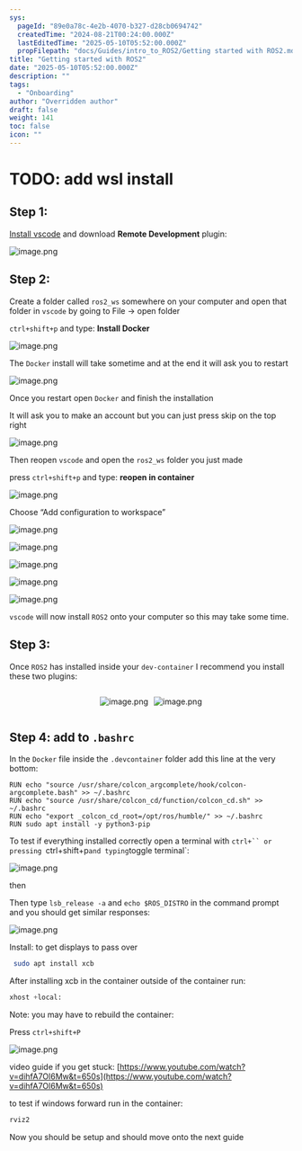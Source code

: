 ```yaml
---
sys:
  pageId: "89e0a78c-4e2b-4070-b327-d28cb0694742"
  createdTime: "2024-08-21T00:24:00.000Z"
  lastEditedTime: "2025-05-10T05:52:00.000Z"
  propFilepath: "docs/Guides/intro_to_ROS2/Getting started with ROS2.md"
title: "Getting started with ROS2"
date: "2025-05-10T05:52:00.000Z"
description: ""
tags:
  - "Onboarding"
author: "Overridden author"
draft: false
weight: 141
toc: false
icon: ""
---
```


# TODO: add wsl install

## Step 1:

[Install vscode](https://code.visualstudio.com/download) and download **Remote Development** plugin:

![image.png](https://prod-files-secure.s3.us-west-2.amazonaws.com/d518164a-d88e-44d1-a4ee-3adb3bd8bce0/efb52993-1881-4a40-b95e-6f020334f022/image.png?X-Amz-Algorithm=AWS4-HMAC-SHA256&X-Amz-Content-Sha256=UNSIGNED-PAYLOAD&X-Amz-Credential=ASIAZI2LB466TEGM6HK5%2F20250601%2Fus-west-2%2Fs3%2Faws4_request&X-Amz-Date=20250601T025521Z&X-Amz-Expires=3600&X-Amz-Security-Token=IQoJb3JpZ2luX2VjEAIaCXVzLXdlc3QtMiJHMEUCIQCdfKz01uL%2BK9o7Fm9g4wHvdYqFE6FmPa7gbi8kbVKALAIgbUa9QC6diyYUIU8HOzxjC9eSl5Qzv8SLfFhHN9cXfVgqiAQIy%2F%2F%2F%2F%2F%2F%2F%2F%2F%2F%2FARAAGgw2Mzc0MjMxODM4MDUiDM3xRoy4xtDUuM3LQircA5hc3cPmi2W3A%2F1cuH51Kfm6BUepaT0%2FPofU38tIHadQZIXkz34oFkuSkRAPBA9PTB8K4BGKur4s1FAiTwY0KnT1p9aOSS3SRDw5jXxN5TT4S1YmojZT2CNKp9ST5NaS8dNA73GzBM2y7WjibQqzumfonUAj8TukNcWBU5Ak%2FXBpjxfx2QxIyhua0CPlajCtRHoH5ikoAcV1TYy8zDIUkJNM5M%2B2DcHVZMg5XarM0j%2FSwlXD%2F%2BgYa80wZW5tfKfXG7Ktn5m4supkYAqIfYkyNMnuDjn5dDv3HJyJUlZo0loRO0fV3Std%2BSfi6xTWa71ki%2FcFkmE3yd%2By9yfeY2di7rQj5%2B7ccdoobZJ199jWwkhgvlgBIGFFrN2XVX8p9rlvgB7TWM8ewfLlFt3oDtYQVKD60uL96ta7bfIEo8I4xKMtCMBU1hDWm04PyKVJTvLL7BeVZjc0K4EwvpLKM9hky8FCHqCe0ShaZC0Zmz1ZViPo7iop04wBPFWji2a8tIj2uIyuS%2Bp0KfX%2Bfhlc6K9m0VqbuS9L7zmVdzwRj%2FAihUCpCyExkNx2HqSp4Kd8AkYniD%2BNL7WwarJdB47062Oqn0iFLBbXmAq%2BqDQ2KjFdvTfe6d%2BFjQSFfsm%2Fm2stMIft7sEGOqUB%2FuBoq%2FPcYk3GdY64bRXExPAAhakp85DpsNG1TFQ9nKfGQfL7b0Wg%2FAZfh8C4vRJ94J3NI5jXTddRD8wLO1A1peTZpgCSzfYhjgE72Ub8D1gc%2BDT1IUa%2Bngh49dhfJXerUCSqXQXZM5EyBIRCk7WxAKgc7p%2F%2BQAt7q6wV9HzV6iDATf0Jdnx6zCFSEPBKv8XMNMnD1wBpVqAwwOWkvZz7hAo%2B%2BmpJ&X-Amz-Signature=e166efa03f515ea2147f91881f0bd1f0b2c241b3d584611cf12e0767589569a1&X-Amz-SignedHeaders=host&x-id=GetObject)

## Step 2:

Create a folder called `ros2_ws` somewhere on your computer and open that folder in `vscode` by going to File → open folder 

`ctrl+shift+p` and type: **Install Docker**

![image.png](https://prod-files-secure.s3.us-west-2.amazonaws.com/d518164a-d88e-44d1-a4ee-3adb3bd8bce0/2269dc0e-1cd5-47ff-bceb-c04ad9b2eab0/image.png?X-Amz-Algorithm=AWS4-HMAC-SHA256&X-Amz-Content-Sha256=UNSIGNED-PAYLOAD&X-Amz-Credential=ASIAZI2LB466TEGM6HK5%2F20250601%2Fus-west-2%2Fs3%2Faws4_request&X-Amz-Date=20250601T025521Z&X-Amz-Expires=3600&X-Amz-Security-Token=IQoJb3JpZ2luX2VjEAIaCXVzLXdlc3QtMiJHMEUCIQCdfKz01uL%2BK9o7Fm9g4wHvdYqFE6FmPa7gbi8kbVKALAIgbUa9QC6diyYUIU8HOzxjC9eSl5Qzv8SLfFhHN9cXfVgqiAQIy%2F%2F%2F%2F%2F%2F%2F%2F%2F%2F%2FARAAGgw2Mzc0MjMxODM4MDUiDM3xRoy4xtDUuM3LQircA5hc3cPmi2W3A%2F1cuH51Kfm6BUepaT0%2FPofU38tIHadQZIXkz34oFkuSkRAPBA9PTB8K4BGKur4s1FAiTwY0KnT1p9aOSS3SRDw5jXxN5TT4S1YmojZT2CNKp9ST5NaS8dNA73GzBM2y7WjibQqzumfonUAj8TukNcWBU5Ak%2FXBpjxfx2QxIyhua0CPlajCtRHoH5ikoAcV1TYy8zDIUkJNM5M%2B2DcHVZMg5XarM0j%2FSwlXD%2F%2BgYa80wZW5tfKfXG7Ktn5m4supkYAqIfYkyNMnuDjn5dDv3HJyJUlZo0loRO0fV3Std%2BSfi6xTWa71ki%2FcFkmE3yd%2By9yfeY2di7rQj5%2B7ccdoobZJ199jWwkhgvlgBIGFFrN2XVX8p9rlvgB7TWM8ewfLlFt3oDtYQVKD60uL96ta7bfIEo8I4xKMtCMBU1hDWm04PyKVJTvLL7BeVZjc0K4EwvpLKM9hky8FCHqCe0ShaZC0Zmz1ZViPo7iop04wBPFWji2a8tIj2uIyuS%2Bp0KfX%2Bfhlc6K9m0VqbuS9L7zmVdzwRj%2FAihUCpCyExkNx2HqSp4Kd8AkYniD%2BNL7WwarJdB47062Oqn0iFLBbXmAq%2BqDQ2KjFdvTfe6d%2BFjQSFfsm%2Fm2stMIft7sEGOqUB%2FuBoq%2FPcYk3GdY64bRXExPAAhakp85DpsNG1TFQ9nKfGQfL7b0Wg%2FAZfh8C4vRJ94J3NI5jXTddRD8wLO1A1peTZpgCSzfYhjgE72Ub8D1gc%2BDT1IUa%2Bngh49dhfJXerUCSqXQXZM5EyBIRCk7WxAKgc7p%2F%2BQAt7q6wV9HzV6iDATf0Jdnx6zCFSEPBKv8XMNMnD1wBpVqAwwOWkvZz7hAo%2B%2BmpJ&X-Amz-Signature=a957251adf984e680207900a7fd4e41e79f0ff7ae5097b895cdacffe957d4cb5&X-Amz-SignedHeaders=host&x-id=GetObject)

The `Docker` install will take sometime and at the end it will ask you to restart

![image.png](https://prod-files-secure.s3.us-west-2.amazonaws.com/d518164a-d88e-44d1-a4ee-3adb3bd8bce0/ed233f78-be33-4b1f-b89c-9c346c0e961e/image.png?X-Amz-Algorithm=AWS4-HMAC-SHA256&X-Amz-Content-Sha256=UNSIGNED-PAYLOAD&X-Amz-Credential=ASIAZI2LB466TEGM6HK5%2F20250601%2Fus-west-2%2Fs3%2Faws4_request&X-Amz-Date=20250601T025521Z&X-Amz-Expires=3600&X-Amz-Security-Token=IQoJb3JpZ2luX2VjEAIaCXVzLXdlc3QtMiJHMEUCIQCdfKz01uL%2BK9o7Fm9g4wHvdYqFE6FmPa7gbi8kbVKALAIgbUa9QC6diyYUIU8HOzxjC9eSl5Qzv8SLfFhHN9cXfVgqiAQIy%2F%2F%2F%2F%2F%2F%2F%2F%2F%2F%2FARAAGgw2Mzc0MjMxODM4MDUiDM3xRoy4xtDUuM3LQircA5hc3cPmi2W3A%2F1cuH51Kfm6BUepaT0%2FPofU38tIHadQZIXkz34oFkuSkRAPBA9PTB8K4BGKur4s1FAiTwY0KnT1p9aOSS3SRDw5jXxN5TT4S1YmojZT2CNKp9ST5NaS8dNA73GzBM2y7WjibQqzumfonUAj8TukNcWBU5Ak%2FXBpjxfx2QxIyhua0CPlajCtRHoH5ikoAcV1TYy8zDIUkJNM5M%2B2DcHVZMg5XarM0j%2FSwlXD%2F%2BgYa80wZW5tfKfXG7Ktn5m4supkYAqIfYkyNMnuDjn5dDv3HJyJUlZo0loRO0fV3Std%2BSfi6xTWa71ki%2FcFkmE3yd%2By9yfeY2di7rQj5%2B7ccdoobZJ199jWwkhgvlgBIGFFrN2XVX8p9rlvgB7TWM8ewfLlFt3oDtYQVKD60uL96ta7bfIEo8I4xKMtCMBU1hDWm04PyKVJTvLL7BeVZjc0K4EwvpLKM9hky8FCHqCe0ShaZC0Zmz1ZViPo7iop04wBPFWji2a8tIj2uIyuS%2Bp0KfX%2Bfhlc6K9m0VqbuS9L7zmVdzwRj%2FAihUCpCyExkNx2HqSp4Kd8AkYniD%2BNL7WwarJdB47062Oqn0iFLBbXmAq%2BqDQ2KjFdvTfe6d%2BFjQSFfsm%2Fm2stMIft7sEGOqUB%2FuBoq%2FPcYk3GdY64bRXExPAAhakp85DpsNG1TFQ9nKfGQfL7b0Wg%2FAZfh8C4vRJ94J3NI5jXTddRD8wLO1A1peTZpgCSzfYhjgE72Ub8D1gc%2BDT1IUa%2Bngh49dhfJXerUCSqXQXZM5EyBIRCk7WxAKgc7p%2F%2BQAt7q6wV9HzV6iDATf0Jdnx6zCFSEPBKv8XMNMnD1wBpVqAwwOWkvZz7hAo%2B%2BmpJ&X-Amz-Signature=dc69a4b23a896e60e498863b4fb45c0b49a94d35b56c6afa9098810f182bd533&X-Amz-SignedHeaders=host&x-id=GetObject)

Once you restart open `Docker` and finish the installation

It will ask you to make an account but you can just press skip on the top right

![image.png](https://prod-files-secure.s3.us-west-2.amazonaws.com/d518164a-d88e-44d1-a4ee-3adb3bd8bce0/21010ad9-1659-4fd9-9f59-9932a09b2a3d/image.png?X-Amz-Algorithm=AWS4-HMAC-SHA256&X-Amz-Content-Sha256=UNSIGNED-PAYLOAD&X-Amz-Credential=ASIAZI2LB466TEGM6HK5%2F20250601%2Fus-west-2%2Fs3%2Faws4_request&X-Amz-Date=20250601T025521Z&X-Amz-Expires=3600&X-Amz-Security-Token=IQoJb3JpZ2luX2VjEAIaCXVzLXdlc3QtMiJHMEUCIQCdfKz01uL%2BK9o7Fm9g4wHvdYqFE6FmPa7gbi8kbVKALAIgbUa9QC6diyYUIU8HOzxjC9eSl5Qzv8SLfFhHN9cXfVgqiAQIy%2F%2F%2F%2F%2F%2F%2F%2F%2F%2F%2FARAAGgw2Mzc0MjMxODM4MDUiDM3xRoy4xtDUuM3LQircA5hc3cPmi2W3A%2F1cuH51Kfm6BUepaT0%2FPofU38tIHadQZIXkz34oFkuSkRAPBA9PTB8K4BGKur4s1FAiTwY0KnT1p9aOSS3SRDw5jXxN5TT4S1YmojZT2CNKp9ST5NaS8dNA73GzBM2y7WjibQqzumfonUAj8TukNcWBU5Ak%2FXBpjxfx2QxIyhua0CPlajCtRHoH5ikoAcV1TYy8zDIUkJNM5M%2B2DcHVZMg5XarM0j%2FSwlXD%2F%2BgYa80wZW5tfKfXG7Ktn5m4supkYAqIfYkyNMnuDjn5dDv3HJyJUlZo0loRO0fV3Std%2BSfi6xTWa71ki%2FcFkmE3yd%2By9yfeY2di7rQj5%2B7ccdoobZJ199jWwkhgvlgBIGFFrN2XVX8p9rlvgB7TWM8ewfLlFt3oDtYQVKD60uL96ta7bfIEo8I4xKMtCMBU1hDWm04PyKVJTvLL7BeVZjc0K4EwvpLKM9hky8FCHqCe0ShaZC0Zmz1ZViPo7iop04wBPFWji2a8tIj2uIyuS%2Bp0KfX%2Bfhlc6K9m0VqbuS9L7zmVdzwRj%2FAihUCpCyExkNx2HqSp4Kd8AkYniD%2BNL7WwarJdB47062Oqn0iFLBbXmAq%2BqDQ2KjFdvTfe6d%2BFjQSFfsm%2Fm2stMIft7sEGOqUB%2FuBoq%2FPcYk3GdY64bRXExPAAhakp85DpsNG1TFQ9nKfGQfL7b0Wg%2FAZfh8C4vRJ94J3NI5jXTddRD8wLO1A1peTZpgCSzfYhjgE72Ub8D1gc%2BDT1IUa%2Bngh49dhfJXerUCSqXQXZM5EyBIRCk7WxAKgc7p%2F%2BQAt7q6wV9HzV6iDATf0Jdnx6zCFSEPBKv8XMNMnD1wBpVqAwwOWkvZz7hAo%2B%2BmpJ&X-Amz-Signature=85cfdd1b67a98285b8baeee07895c0ff4d142bafd7b48a8e34571e636e4915f1&X-Amz-SignedHeaders=host&x-id=GetObject)

Then reopen `vscode` and open the `ros2_ws` folder you just made

press `ctrl+shift+p` and type: **reopen in container**

![image.png](https://prod-files-secure.s3.us-west-2.amazonaws.com/d518164a-d88e-44d1-a4ee-3adb3bd8bce0/4e93b8c2-41ad-488c-8095-c74205196118/image.png?X-Amz-Algorithm=AWS4-HMAC-SHA256&X-Amz-Content-Sha256=UNSIGNED-PAYLOAD&X-Amz-Credential=ASIAZI2LB466TEGM6HK5%2F20250601%2Fus-west-2%2Fs3%2Faws4_request&X-Amz-Date=20250601T025521Z&X-Amz-Expires=3600&X-Amz-Security-Token=IQoJb3JpZ2luX2VjEAIaCXVzLXdlc3QtMiJHMEUCIQCdfKz01uL%2BK9o7Fm9g4wHvdYqFE6FmPa7gbi8kbVKALAIgbUa9QC6diyYUIU8HOzxjC9eSl5Qzv8SLfFhHN9cXfVgqiAQIy%2F%2F%2F%2F%2F%2F%2F%2F%2F%2F%2FARAAGgw2Mzc0MjMxODM4MDUiDM3xRoy4xtDUuM3LQircA5hc3cPmi2W3A%2F1cuH51Kfm6BUepaT0%2FPofU38tIHadQZIXkz34oFkuSkRAPBA9PTB8K4BGKur4s1FAiTwY0KnT1p9aOSS3SRDw5jXxN5TT4S1YmojZT2CNKp9ST5NaS8dNA73GzBM2y7WjibQqzumfonUAj8TukNcWBU5Ak%2FXBpjxfx2QxIyhua0CPlajCtRHoH5ikoAcV1TYy8zDIUkJNM5M%2B2DcHVZMg5XarM0j%2FSwlXD%2F%2BgYa80wZW5tfKfXG7Ktn5m4supkYAqIfYkyNMnuDjn5dDv3HJyJUlZo0loRO0fV3Std%2BSfi6xTWa71ki%2FcFkmE3yd%2By9yfeY2di7rQj5%2B7ccdoobZJ199jWwkhgvlgBIGFFrN2XVX8p9rlvgB7TWM8ewfLlFt3oDtYQVKD60uL96ta7bfIEo8I4xKMtCMBU1hDWm04PyKVJTvLL7BeVZjc0K4EwvpLKM9hky8FCHqCe0ShaZC0Zmz1ZViPo7iop04wBPFWji2a8tIj2uIyuS%2Bp0KfX%2Bfhlc6K9m0VqbuS9L7zmVdzwRj%2FAihUCpCyExkNx2HqSp4Kd8AkYniD%2BNL7WwarJdB47062Oqn0iFLBbXmAq%2BqDQ2KjFdvTfe6d%2BFjQSFfsm%2Fm2stMIft7sEGOqUB%2FuBoq%2FPcYk3GdY64bRXExPAAhakp85DpsNG1TFQ9nKfGQfL7b0Wg%2FAZfh8C4vRJ94J3NI5jXTddRD8wLO1A1peTZpgCSzfYhjgE72Ub8D1gc%2BDT1IUa%2Bngh49dhfJXerUCSqXQXZM5EyBIRCk7WxAKgc7p%2F%2BQAt7q6wV9HzV6iDATf0Jdnx6zCFSEPBKv8XMNMnD1wBpVqAwwOWkvZz7hAo%2B%2BmpJ&X-Amz-Signature=48c559bf6692988b33ede5974a90604d3adaabad8d15339920e7e7ef2d2bc71f&X-Amz-SignedHeaders=host&x-id=GetObject)

Choose “Add configuration to workspace”

![image.png](https://prod-files-secure.s3.us-west-2.amazonaws.com/d518164a-d88e-44d1-a4ee-3adb3bd8bce0/9560b282-5060-4989-ba37-97e7b2c22476/image.png?X-Amz-Algorithm=AWS4-HMAC-SHA256&X-Amz-Content-Sha256=UNSIGNED-PAYLOAD&X-Amz-Credential=ASIAZI2LB466TEGM6HK5%2F20250601%2Fus-west-2%2Fs3%2Faws4_request&X-Amz-Date=20250601T025521Z&X-Amz-Expires=3600&X-Amz-Security-Token=IQoJb3JpZ2luX2VjEAIaCXVzLXdlc3QtMiJHMEUCIQCdfKz01uL%2BK9o7Fm9g4wHvdYqFE6FmPa7gbi8kbVKALAIgbUa9QC6diyYUIU8HOzxjC9eSl5Qzv8SLfFhHN9cXfVgqiAQIy%2F%2F%2F%2F%2F%2F%2F%2F%2F%2F%2FARAAGgw2Mzc0MjMxODM4MDUiDM3xRoy4xtDUuM3LQircA5hc3cPmi2W3A%2F1cuH51Kfm6BUepaT0%2FPofU38tIHadQZIXkz34oFkuSkRAPBA9PTB8K4BGKur4s1FAiTwY0KnT1p9aOSS3SRDw5jXxN5TT4S1YmojZT2CNKp9ST5NaS8dNA73GzBM2y7WjibQqzumfonUAj8TukNcWBU5Ak%2FXBpjxfx2QxIyhua0CPlajCtRHoH5ikoAcV1TYy8zDIUkJNM5M%2B2DcHVZMg5XarM0j%2FSwlXD%2F%2BgYa80wZW5tfKfXG7Ktn5m4supkYAqIfYkyNMnuDjn5dDv3HJyJUlZo0loRO0fV3Std%2BSfi6xTWa71ki%2FcFkmE3yd%2By9yfeY2di7rQj5%2B7ccdoobZJ199jWwkhgvlgBIGFFrN2XVX8p9rlvgB7TWM8ewfLlFt3oDtYQVKD60uL96ta7bfIEo8I4xKMtCMBU1hDWm04PyKVJTvLL7BeVZjc0K4EwvpLKM9hky8FCHqCe0ShaZC0Zmz1ZViPo7iop04wBPFWji2a8tIj2uIyuS%2Bp0KfX%2Bfhlc6K9m0VqbuS9L7zmVdzwRj%2FAihUCpCyExkNx2HqSp4Kd8AkYniD%2BNL7WwarJdB47062Oqn0iFLBbXmAq%2BqDQ2KjFdvTfe6d%2BFjQSFfsm%2Fm2stMIft7sEGOqUB%2FuBoq%2FPcYk3GdY64bRXExPAAhakp85DpsNG1TFQ9nKfGQfL7b0Wg%2FAZfh8C4vRJ94J3NI5jXTddRD8wLO1A1peTZpgCSzfYhjgE72Ub8D1gc%2BDT1IUa%2Bngh49dhfJXerUCSqXQXZM5EyBIRCk7WxAKgc7p%2F%2BQAt7q6wV9HzV6iDATf0Jdnx6zCFSEPBKv8XMNMnD1wBpVqAwwOWkvZz7hAo%2B%2BmpJ&X-Amz-Signature=738ef3436f7981db959881fd9713661bbaf0afb92711c632a8fdeb0b42fe26e8&X-Amz-SignedHeaders=host&x-id=GetObject)

![image.png](https://prod-files-secure.s3.us-west-2.amazonaws.com/d518164a-d88e-44d1-a4ee-3adb3bd8bce0/2ee63f81-886b-48e8-a553-dc6e5eac99e4/image.png?X-Amz-Algorithm=AWS4-HMAC-SHA256&X-Amz-Content-Sha256=UNSIGNED-PAYLOAD&X-Amz-Credential=ASIAZI2LB466TEGM6HK5%2F20250601%2Fus-west-2%2Fs3%2Faws4_request&X-Amz-Date=20250601T025521Z&X-Amz-Expires=3600&X-Amz-Security-Token=IQoJb3JpZ2luX2VjEAIaCXVzLXdlc3QtMiJHMEUCIQCdfKz01uL%2BK9o7Fm9g4wHvdYqFE6FmPa7gbi8kbVKALAIgbUa9QC6diyYUIU8HOzxjC9eSl5Qzv8SLfFhHN9cXfVgqiAQIy%2F%2F%2F%2F%2F%2F%2F%2F%2F%2F%2FARAAGgw2Mzc0MjMxODM4MDUiDM3xRoy4xtDUuM3LQircA5hc3cPmi2W3A%2F1cuH51Kfm6BUepaT0%2FPofU38tIHadQZIXkz34oFkuSkRAPBA9PTB8K4BGKur4s1FAiTwY0KnT1p9aOSS3SRDw5jXxN5TT4S1YmojZT2CNKp9ST5NaS8dNA73GzBM2y7WjibQqzumfonUAj8TukNcWBU5Ak%2FXBpjxfx2QxIyhua0CPlajCtRHoH5ikoAcV1TYy8zDIUkJNM5M%2B2DcHVZMg5XarM0j%2FSwlXD%2F%2BgYa80wZW5tfKfXG7Ktn5m4supkYAqIfYkyNMnuDjn5dDv3HJyJUlZo0loRO0fV3Std%2BSfi6xTWa71ki%2FcFkmE3yd%2By9yfeY2di7rQj5%2B7ccdoobZJ199jWwkhgvlgBIGFFrN2XVX8p9rlvgB7TWM8ewfLlFt3oDtYQVKD60uL96ta7bfIEo8I4xKMtCMBU1hDWm04PyKVJTvLL7BeVZjc0K4EwvpLKM9hky8FCHqCe0ShaZC0Zmz1ZViPo7iop04wBPFWji2a8tIj2uIyuS%2Bp0KfX%2Bfhlc6K9m0VqbuS9L7zmVdzwRj%2FAihUCpCyExkNx2HqSp4Kd8AkYniD%2BNL7WwarJdB47062Oqn0iFLBbXmAq%2BqDQ2KjFdvTfe6d%2BFjQSFfsm%2Fm2stMIft7sEGOqUB%2FuBoq%2FPcYk3GdY64bRXExPAAhakp85DpsNG1TFQ9nKfGQfL7b0Wg%2FAZfh8C4vRJ94J3NI5jXTddRD8wLO1A1peTZpgCSzfYhjgE72Ub8D1gc%2BDT1IUa%2Bngh49dhfJXerUCSqXQXZM5EyBIRCk7WxAKgc7p%2F%2BQAt7q6wV9HzV6iDATf0Jdnx6zCFSEPBKv8XMNMnD1wBpVqAwwOWkvZz7hAo%2B%2BmpJ&X-Amz-Signature=0337d60aa1d0e6a9623e54986e30abbad13f75ab263d734381cd3c5a4f691b81&X-Amz-SignedHeaders=host&x-id=GetObject)

![image.png](https://prod-files-secure.s3.us-west-2.amazonaws.com/d518164a-d88e-44d1-a4ee-3adb3bd8bce0/ae1580b2-b048-407e-aed9-b584224a7a04/image.png?X-Amz-Algorithm=AWS4-HMAC-SHA256&X-Amz-Content-Sha256=UNSIGNED-PAYLOAD&X-Amz-Credential=ASIAZI2LB466TEGM6HK5%2F20250601%2Fus-west-2%2Fs3%2Faws4_request&X-Amz-Date=20250601T025521Z&X-Amz-Expires=3600&X-Amz-Security-Token=IQoJb3JpZ2luX2VjEAIaCXVzLXdlc3QtMiJHMEUCIQCdfKz01uL%2BK9o7Fm9g4wHvdYqFE6FmPa7gbi8kbVKALAIgbUa9QC6diyYUIU8HOzxjC9eSl5Qzv8SLfFhHN9cXfVgqiAQIy%2F%2F%2F%2F%2F%2F%2F%2F%2F%2F%2FARAAGgw2Mzc0MjMxODM4MDUiDM3xRoy4xtDUuM3LQircA5hc3cPmi2W3A%2F1cuH51Kfm6BUepaT0%2FPofU38tIHadQZIXkz34oFkuSkRAPBA9PTB8K4BGKur4s1FAiTwY0KnT1p9aOSS3SRDw5jXxN5TT4S1YmojZT2CNKp9ST5NaS8dNA73GzBM2y7WjibQqzumfonUAj8TukNcWBU5Ak%2FXBpjxfx2QxIyhua0CPlajCtRHoH5ikoAcV1TYy8zDIUkJNM5M%2B2DcHVZMg5XarM0j%2FSwlXD%2F%2BgYa80wZW5tfKfXG7Ktn5m4supkYAqIfYkyNMnuDjn5dDv3HJyJUlZo0loRO0fV3Std%2BSfi6xTWa71ki%2FcFkmE3yd%2By9yfeY2di7rQj5%2B7ccdoobZJ199jWwkhgvlgBIGFFrN2XVX8p9rlvgB7TWM8ewfLlFt3oDtYQVKD60uL96ta7bfIEo8I4xKMtCMBU1hDWm04PyKVJTvLL7BeVZjc0K4EwvpLKM9hky8FCHqCe0ShaZC0Zmz1ZViPo7iop04wBPFWji2a8tIj2uIyuS%2Bp0KfX%2Bfhlc6K9m0VqbuS9L7zmVdzwRj%2FAihUCpCyExkNx2HqSp4Kd8AkYniD%2BNL7WwarJdB47062Oqn0iFLBbXmAq%2BqDQ2KjFdvTfe6d%2BFjQSFfsm%2Fm2stMIft7sEGOqUB%2FuBoq%2FPcYk3GdY64bRXExPAAhakp85DpsNG1TFQ9nKfGQfL7b0Wg%2FAZfh8C4vRJ94J3NI5jXTddRD8wLO1A1peTZpgCSzfYhjgE72Ub8D1gc%2BDT1IUa%2Bngh49dhfJXerUCSqXQXZM5EyBIRCk7WxAKgc7p%2F%2BQAt7q6wV9HzV6iDATf0Jdnx6zCFSEPBKv8XMNMnD1wBpVqAwwOWkvZz7hAo%2B%2BmpJ&X-Amz-Signature=3f73c4f098c27127247c6ed367d163332b1134a2c1b10a7b4afabea0adbd4c66&X-Amz-SignedHeaders=host&x-id=GetObject)

![image.png](https://prod-files-secure.s3.us-west-2.amazonaws.com/d518164a-d88e-44d1-a4ee-3adb3bd8bce0/53255b28-f75e-430f-b9e3-c0ac8577e42b/image.png?X-Amz-Algorithm=AWS4-HMAC-SHA256&X-Amz-Content-Sha256=UNSIGNED-PAYLOAD&X-Amz-Credential=ASIAZI2LB466TEGM6HK5%2F20250601%2Fus-west-2%2Fs3%2Faws4_request&X-Amz-Date=20250601T025521Z&X-Amz-Expires=3600&X-Amz-Security-Token=IQoJb3JpZ2luX2VjEAIaCXVzLXdlc3QtMiJHMEUCIQCdfKz01uL%2BK9o7Fm9g4wHvdYqFE6FmPa7gbi8kbVKALAIgbUa9QC6diyYUIU8HOzxjC9eSl5Qzv8SLfFhHN9cXfVgqiAQIy%2F%2F%2F%2F%2F%2F%2F%2F%2F%2F%2FARAAGgw2Mzc0MjMxODM4MDUiDM3xRoy4xtDUuM3LQircA5hc3cPmi2W3A%2F1cuH51Kfm6BUepaT0%2FPofU38tIHadQZIXkz34oFkuSkRAPBA9PTB8K4BGKur4s1FAiTwY0KnT1p9aOSS3SRDw5jXxN5TT4S1YmojZT2CNKp9ST5NaS8dNA73GzBM2y7WjibQqzumfonUAj8TukNcWBU5Ak%2FXBpjxfx2QxIyhua0CPlajCtRHoH5ikoAcV1TYy8zDIUkJNM5M%2B2DcHVZMg5XarM0j%2FSwlXD%2F%2BgYa80wZW5tfKfXG7Ktn5m4supkYAqIfYkyNMnuDjn5dDv3HJyJUlZo0loRO0fV3Std%2BSfi6xTWa71ki%2FcFkmE3yd%2By9yfeY2di7rQj5%2B7ccdoobZJ199jWwkhgvlgBIGFFrN2XVX8p9rlvgB7TWM8ewfLlFt3oDtYQVKD60uL96ta7bfIEo8I4xKMtCMBU1hDWm04PyKVJTvLL7BeVZjc0K4EwvpLKM9hky8FCHqCe0ShaZC0Zmz1ZViPo7iop04wBPFWji2a8tIj2uIyuS%2Bp0KfX%2Bfhlc6K9m0VqbuS9L7zmVdzwRj%2FAihUCpCyExkNx2HqSp4Kd8AkYniD%2BNL7WwarJdB47062Oqn0iFLBbXmAq%2BqDQ2KjFdvTfe6d%2BFjQSFfsm%2Fm2stMIft7sEGOqUB%2FuBoq%2FPcYk3GdY64bRXExPAAhakp85DpsNG1TFQ9nKfGQfL7b0Wg%2FAZfh8C4vRJ94J3NI5jXTddRD8wLO1A1peTZpgCSzfYhjgE72Ub8D1gc%2BDT1IUa%2Bngh49dhfJXerUCSqXQXZM5EyBIRCk7WxAKgc7p%2F%2BQAt7q6wV9HzV6iDATf0Jdnx6zCFSEPBKv8XMNMnD1wBpVqAwwOWkvZz7hAo%2B%2BmpJ&X-Amz-Signature=dad50dd36b98847fd8ed8470f4bcee2e9b346f358f71e22823f7f7a7b5f10a7b&X-Amz-SignedHeaders=host&x-id=GetObject)

![image.png](https://prod-files-secure.s3.us-west-2.amazonaws.com/d518164a-d88e-44d1-a4ee-3adb3bd8bce0/7c562767-5af9-4ffb-97d1-327bcdf4ee00/image.png?X-Amz-Algorithm=AWS4-HMAC-SHA256&X-Amz-Content-Sha256=UNSIGNED-PAYLOAD&X-Amz-Credential=ASIAZI2LB466TEGM6HK5%2F20250601%2Fus-west-2%2Fs3%2Faws4_request&X-Amz-Date=20250601T025521Z&X-Amz-Expires=3600&X-Amz-Security-Token=IQoJb3JpZ2luX2VjEAIaCXVzLXdlc3QtMiJHMEUCIQCdfKz01uL%2BK9o7Fm9g4wHvdYqFE6FmPa7gbi8kbVKALAIgbUa9QC6diyYUIU8HOzxjC9eSl5Qzv8SLfFhHN9cXfVgqiAQIy%2F%2F%2F%2F%2F%2F%2F%2F%2F%2F%2FARAAGgw2Mzc0MjMxODM4MDUiDM3xRoy4xtDUuM3LQircA5hc3cPmi2W3A%2F1cuH51Kfm6BUepaT0%2FPofU38tIHadQZIXkz34oFkuSkRAPBA9PTB8K4BGKur4s1FAiTwY0KnT1p9aOSS3SRDw5jXxN5TT4S1YmojZT2CNKp9ST5NaS8dNA73GzBM2y7WjibQqzumfonUAj8TukNcWBU5Ak%2FXBpjxfx2QxIyhua0CPlajCtRHoH5ikoAcV1TYy8zDIUkJNM5M%2B2DcHVZMg5XarM0j%2FSwlXD%2F%2BgYa80wZW5tfKfXG7Ktn5m4supkYAqIfYkyNMnuDjn5dDv3HJyJUlZo0loRO0fV3Std%2BSfi6xTWa71ki%2FcFkmE3yd%2By9yfeY2di7rQj5%2B7ccdoobZJ199jWwkhgvlgBIGFFrN2XVX8p9rlvgB7TWM8ewfLlFt3oDtYQVKD60uL96ta7bfIEo8I4xKMtCMBU1hDWm04PyKVJTvLL7BeVZjc0K4EwvpLKM9hky8FCHqCe0ShaZC0Zmz1ZViPo7iop04wBPFWji2a8tIj2uIyuS%2Bp0KfX%2Bfhlc6K9m0VqbuS9L7zmVdzwRj%2FAihUCpCyExkNx2HqSp4Kd8AkYniD%2BNL7WwarJdB47062Oqn0iFLBbXmAq%2BqDQ2KjFdvTfe6d%2BFjQSFfsm%2Fm2stMIft7sEGOqUB%2FuBoq%2FPcYk3GdY64bRXExPAAhakp85DpsNG1TFQ9nKfGQfL7b0Wg%2FAZfh8C4vRJ94J3NI5jXTddRD8wLO1A1peTZpgCSzfYhjgE72Ub8D1gc%2BDT1IUa%2Bngh49dhfJXerUCSqXQXZM5EyBIRCk7WxAKgc7p%2F%2BQAt7q6wV9HzV6iDATf0Jdnx6zCFSEPBKv8XMNMnD1wBpVqAwwOWkvZz7hAo%2B%2BmpJ&X-Amz-Signature=95057196d3b525f3809f479f24619140345128d5e676f4cb0f1a2d0dda8df3be&X-Amz-SignedHeaders=host&x-id=GetObject)

`vscode` will now install `ROS2` onto your computer so this may take some time.

## Step 3:

Once `ROS2` has installed inside your `dev-container` I recommend you install these two plugins:

<div style="display: flex;flex-direction: row; column-gap:10px; max-width: 630px;justify-content: center;">
<div>

![image.png](https://prod-files-secure.s3.us-west-2.amazonaws.com/d518164a-d88e-44d1-a4ee-3adb3bd8bce0/3fc3d550-5a54-4ba1-ba6b-faa01cdb7369/image.png?X-Amz-Algorithm=AWS4-HMAC-SHA256&X-Amz-Content-Sha256=UNSIGNED-PAYLOAD&X-Amz-Credential=ASIAZI2LB466R6ZYOEX6%2F20250601%2Fus-west-2%2Fs3%2Faws4_request&X-Amz-Date=20250601T025541Z&X-Amz-Expires=3600&X-Amz-Security-Token=IQoJb3JpZ2luX2VjEAEaCXVzLXdlc3QtMiJIMEYCIQCSTMgjPv9vM%2FQyftHz6wRqkWRuFI2iXWhgrg4M3zupZQIhAMVTkQ3X6lV%2FXWE1VM04RSFStU1VB0Mj78I3328YQigzKogECMr%2F%2F%2F%2F%2F%2F%2F%2F%2F%2FwEQABoMNjM3NDIzMTgzODA1IgySimxbabhT7oUlwiQq3AOJ%2BcUSCYF%2FTNNgLednBSG%2BCqHQk4jMdq8hh4CondAsR1%2B3yPMprr3UilVbW%2F%2F1fnrryuYOHD6LKq4aDpqfMjf76Lt%2Fe4fxUQYs0viA2uUMqnPkMp30dXWpZ4hqCG%2FGj5gkiVyluOL2t6NiipqYWTG0nSmPWQdj8CUhm%2FwqH3uhqggRHnOCtBpptaFrbxFxWbBayXIlQqi9uVfOB2iZcI4a54Gstjf8yMO4J7lpTiMOZFBSmOp87JtqpAVf2jVOgiwcHQxv%2FP75zTk4BMiQfHd%2B2eOILFTldzvYjJNbuHy9KWZ3NPy5jJ3I%2BsPhrN5gqFoe6r%2FbdRHGEN7%2Frjnfel9n3nYBIvQZJY1QMmUzVxnkEhFUuY%2FU5H60RIvacrE0UMYBxdxWdR7OjJndsjUbe83r1VIJhHvi38tVXkO7wRqDwdGk%2F0zYTqaEhOl%2F0xZk3gC0MWnjvjirk%2B4WQjdSevRkVYQQ1S2GkFams9Jm9m9SVoZBV8FBB7prhU5pe1S0jVniRZjiLsTOkbsXRaDO%2BCEocZRUYLCZE4BmRbTllyQtLovDxY3lgDKRV4P5Xn4wF1M2xddWbetNhSFdYQnGf9dfi8MsZmrfEW%2BeI4tY1tfo1CyeSNApWuNUbA4sITDeyu7BBjqkARtWkygYd1%2FXn%2B7hZDFLBZUlJ9cvbKrdocYEQZ9TGS7QbO4cAmZXzuNE1mpFVHbvs6AregkNQk26hcps4KS28066bodApi4KwpFq%2BRoQ7VBsAPDSYp09dLgCvijYWtnVQ9%2FwgyLe%2BvLfYul36%2F0pQuQP3LH%2BAnnDiLPPLbwEZjmk1%2BoRXty7o1jKfp%2Bvskn%2FjqWgKcAzVy6t6eFnlVb8NEOBvBRr&X-Amz-Signature=2aec4f0a32e506e5ba4017889ae6f73774dc6484952f1a97c63506b517dcfba9&X-Amz-SignedHeaders=host&x-id=GetObject)

</div>
<div>

![image.png](https://prod-files-secure.s3.us-west-2.amazonaws.com/d518164a-d88e-44d1-a4ee-3adb3bd8bce0/d994cc66-13c2-4093-a5a3-f84cf4601a82/image.png?X-Amz-Algorithm=AWS4-HMAC-SHA256&X-Amz-Content-Sha256=UNSIGNED-PAYLOAD&X-Amz-Credential=ASIAZI2LB466RK23W3FY%2F20250601%2Fus-west-2%2Fs3%2Faws4_request&X-Amz-Date=20250601T025542Z&X-Amz-Expires=3600&X-Amz-Security-Token=IQoJb3JpZ2luX2VjEP%2F%2F%2F%2F%2F%2F%2F%2F%2F%2F%2FwEaCXVzLXdlc3QtMiJGMEQCIB7lsHNz7pTqw65hzSfuyvxxvgUWYOF6v%2BhAQUjp3vtzAiBRoQbGvd%2F7%2BSwuHVO5zXUidPrAGIwcx2h1DMlWV7%2BWrCqIBAjI%2F%2F%2F%2F%2F%2F%2F%2F%2F%2F8BEAAaDDYzNzQyMzE4MzgwNSIMngpwKfseSCvDCQ%2BkKtwDp0GEH7e09jn1PbEenygaexmRtv9eOAKb0Gk0zJ%2BJfYDP80NjBruiEByZxk1dqiCr0b1noyPGOvLvq94d%2BjAJgd6%2BwhZmxUD%2F36EAlJWJA4mf1mYtQYt91Hx1WEWVdF08%2BtWK%2BIGFSfErMRLTXw2QjZ4cs5OHUnpYc06oRZFX2eRT0kXGp6qelj%2BDiY8sh2xJhCTnBn5l%2FIHdiKGI9Qnek%2BdeOqM4aalW%2BtdaYnxiwQiGPpG9aGhZW2yUxEyShJS6%2BaOAvX7ZkcDmKZU%2F77E1LNKAvZ9gKr5CQk1lNyU0dIVzk3CNbZZxY627OceQlJT%2BpaERdmILLVYUDDX0grzNUVrsWESDbsRU9BnNsINtl5YD81DIVOXvuwrS64g5IcOYTyfv6LLW4BsMHNLBWtcam3qsoo%2BzLgy1i%2FkmTaX1QHJk1xnj5xIK3JyP50TqNDUfGPe6BSZcnQkSik9j9a3YmjtzZMFyIw6V0ks81pGxV6lwNzA5tb5zVQgODwfTWp9Q6DzXMVJKOtn7%2Fz5fl7efG6Qyzu6N2UUMHV%2F0%2BWyd00UTG4ORO07%2BTPXa1i%2FTOXa4if6DTQ05sg%2FE2ySDuJKqdHpPA0l9TH6OmoEXKM%2BklYehd7DdqXU9rNURszQwloTuwQY6pgHWXvyw7r8IcbdaVOBMPU%2FI07S5OHQZyw8VgLEDlwHGHUllksIdNCIwgMONkW7OgC34FNyfC7ATCafHDr1dUoa25rXyiOFoGQ6fhguTs4rsmbFI%2BEGOG0qKC3OrSKdHy1pwzuwaTxc8XWjSU8FQx1v04oBXUL3BGlBkBEtfrQTHylsmnma0qyyUjhm517W3vnyizKXaynxk3CfYvxYhmJkRN9EUEkYg&X-Amz-Signature=54760bf77f292e18ca1f841d75c34967ea324a2317689296186dec3e8f053954&X-Amz-SignedHeaders=host&x-id=GetObject)

</div>
</div>

## Step 4: add to `.bashrc`

In the `Docker` file inside the `.devcontainer` folder add this line at the very bottom: 

```docker
RUN echo "source /usr/share/colcon_argcomplete/hook/colcon-argcomplete.bash" >> ~/.bashrc
RUN echo "source /usr/share/colcon_cd/function/colcon_cd.sh" >> ~/.bashrc
RUN echo "export _colcon_cd_root=/opt/ros/humble/" >> ~/.bashrc
RUN sudo apt install -y python3-pip 
```

To test if everything installed correctly open a terminal with `ctrl+`` or pressing `ctrl+shift+p` and typing `toggle terminal`:

![image.png](https://prod-files-secure.s3.us-west-2.amazonaws.com/d518164a-d88e-44d1-a4ee-3adb3bd8bce0/6a4943d8-b04e-4c02-9a58-775f3384d1a5/image.png?X-Amz-Algorithm=AWS4-HMAC-SHA256&X-Amz-Content-Sha256=UNSIGNED-PAYLOAD&X-Amz-Credential=ASIAZI2LB466TEGM6HK5%2F20250601%2Fus-west-2%2Fs3%2Faws4_request&X-Amz-Date=20250601T025521Z&X-Amz-Expires=3600&X-Amz-Security-Token=IQoJb3JpZ2luX2VjEAIaCXVzLXdlc3QtMiJHMEUCIQCdfKz01uL%2BK9o7Fm9g4wHvdYqFE6FmPa7gbi8kbVKALAIgbUa9QC6diyYUIU8HOzxjC9eSl5Qzv8SLfFhHN9cXfVgqiAQIy%2F%2F%2F%2F%2F%2F%2F%2F%2F%2F%2FARAAGgw2Mzc0MjMxODM4MDUiDM3xRoy4xtDUuM3LQircA5hc3cPmi2W3A%2F1cuH51Kfm6BUepaT0%2FPofU38tIHadQZIXkz34oFkuSkRAPBA9PTB8K4BGKur4s1FAiTwY0KnT1p9aOSS3SRDw5jXxN5TT4S1YmojZT2CNKp9ST5NaS8dNA73GzBM2y7WjibQqzumfonUAj8TukNcWBU5Ak%2FXBpjxfx2QxIyhua0CPlajCtRHoH5ikoAcV1TYy8zDIUkJNM5M%2B2DcHVZMg5XarM0j%2FSwlXD%2F%2BgYa80wZW5tfKfXG7Ktn5m4supkYAqIfYkyNMnuDjn5dDv3HJyJUlZo0loRO0fV3Std%2BSfi6xTWa71ki%2FcFkmE3yd%2By9yfeY2di7rQj5%2B7ccdoobZJ199jWwkhgvlgBIGFFrN2XVX8p9rlvgB7TWM8ewfLlFt3oDtYQVKD60uL96ta7bfIEo8I4xKMtCMBU1hDWm04PyKVJTvLL7BeVZjc0K4EwvpLKM9hky8FCHqCe0ShaZC0Zmz1ZViPo7iop04wBPFWji2a8tIj2uIyuS%2Bp0KfX%2Bfhlc6K9m0VqbuS9L7zmVdzwRj%2FAihUCpCyExkNx2HqSp4Kd8AkYniD%2BNL7WwarJdB47062Oqn0iFLBbXmAq%2BqDQ2KjFdvTfe6d%2BFjQSFfsm%2Fm2stMIft7sEGOqUB%2FuBoq%2FPcYk3GdY64bRXExPAAhakp85DpsNG1TFQ9nKfGQfL7b0Wg%2FAZfh8C4vRJ94J3NI5jXTddRD8wLO1A1peTZpgCSzfYhjgE72Ub8D1gc%2BDT1IUa%2Bngh49dhfJXerUCSqXQXZM5EyBIRCk7WxAKgc7p%2F%2BQAt7q6wV9HzV6iDATf0Jdnx6zCFSEPBKv8XMNMnD1wBpVqAwwOWkvZz7hAo%2B%2BmpJ&X-Amz-Signature=56c2b5bd2a36c21fbba89469ac27b83d2905dcaf00eac5cd642a22958ec35a2e&X-Amz-SignedHeaders=host&x-id=GetObject)

then 

Then type `lsb_release -a` and `echo $ROS_DISTRO` in the command prompt and you should get similar responses:

![image.png](https://prod-files-secure.s3.us-west-2.amazonaws.com/d518164a-d88e-44d1-a4ee-3adb3bd8bce0/3e635dec-a805-4e85-8b9e-d000e5b71a4e/image.png?X-Amz-Algorithm=AWS4-HMAC-SHA256&X-Amz-Content-Sha256=UNSIGNED-PAYLOAD&X-Amz-Credential=ASIAZI2LB466TEGM6HK5%2F20250601%2Fus-west-2%2Fs3%2Faws4_request&X-Amz-Date=20250601T025521Z&X-Amz-Expires=3600&X-Amz-Security-Token=IQoJb3JpZ2luX2VjEAIaCXVzLXdlc3QtMiJHMEUCIQCdfKz01uL%2BK9o7Fm9g4wHvdYqFE6FmPa7gbi8kbVKALAIgbUa9QC6diyYUIU8HOzxjC9eSl5Qzv8SLfFhHN9cXfVgqiAQIy%2F%2F%2F%2F%2F%2F%2F%2F%2F%2F%2FARAAGgw2Mzc0MjMxODM4MDUiDM3xRoy4xtDUuM3LQircA5hc3cPmi2W3A%2F1cuH51Kfm6BUepaT0%2FPofU38tIHadQZIXkz34oFkuSkRAPBA9PTB8K4BGKur4s1FAiTwY0KnT1p9aOSS3SRDw5jXxN5TT4S1YmojZT2CNKp9ST5NaS8dNA73GzBM2y7WjibQqzumfonUAj8TukNcWBU5Ak%2FXBpjxfx2QxIyhua0CPlajCtRHoH5ikoAcV1TYy8zDIUkJNM5M%2B2DcHVZMg5XarM0j%2FSwlXD%2F%2BgYa80wZW5tfKfXG7Ktn5m4supkYAqIfYkyNMnuDjn5dDv3HJyJUlZo0loRO0fV3Std%2BSfi6xTWa71ki%2FcFkmE3yd%2By9yfeY2di7rQj5%2B7ccdoobZJ199jWwkhgvlgBIGFFrN2XVX8p9rlvgB7TWM8ewfLlFt3oDtYQVKD60uL96ta7bfIEo8I4xKMtCMBU1hDWm04PyKVJTvLL7BeVZjc0K4EwvpLKM9hky8FCHqCe0ShaZC0Zmz1ZViPo7iop04wBPFWji2a8tIj2uIyuS%2Bp0KfX%2Bfhlc6K9m0VqbuS9L7zmVdzwRj%2FAihUCpCyExkNx2HqSp4Kd8AkYniD%2BNL7WwarJdB47062Oqn0iFLBbXmAq%2BqDQ2KjFdvTfe6d%2BFjQSFfsm%2Fm2stMIft7sEGOqUB%2FuBoq%2FPcYk3GdY64bRXExPAAhakp85DpsNG1TFQ9nKfGQfL7b0Wg%2FAZfh8C4vRJ94J3NI5jXTddRD8wLO1A1peTZpgCSzfYhjgE72Ub8D1gc%2BDT1IUa%2Bngh49dhfJXerUCSqXQXZM5EyBIRCk7WxAKgc7p%2F%2BQAt7q6wV9HzV6iDATf0Jdnx6zCFSEPBKv8XMNMnD1wBpVqAwwOWkvZz7hAo%2B%2BmpJ&X-Amz-Signature=8f77cdeb614ed1fcb18568e81d4582094236d983965d767c9e6c00455b014be6&X-Amz-SignedHeaders=host&x-id=GetObject)

Install:  to get displays to pass over

```bash
 sudo apt install xcb
```

After installing xcb in the container outside of the container run:

```python
xhost +local:
```

Note: you may have to rebuild the container:

Press `ctrl+shift+P`

![image.png](https://prod-files-secure.s3.us-west-2.amazonaws.com/d518164a-d88e-44d1-a4ee-3adb3bd8bce0/6c2be660-2618-4c38-9c26-53554f7a0b7b/image.png?X-Amz-Algorithm=AWS4-HMAC-SHA256&X-Amz-Content-Sha256=UNSIGNED-PAYLOAD&X-Amz-Credential=ASIAZI2LB466TEGM6HK5%2F20250601%2Fus-west-2%2Fs3%2Faws4_request&X-Amz-Date=20250601T025521Z&X-Amz-Expires=3600&X-Amz-Security-Token=IQoJb3JpZ2luX2VjEAIaCXVzLXdlc3QtMiJHMEUCIQCdfKz01uL%2BK9o7Fm9g4wHvdYqFE6FmPa7gbi8kbVKALAIgbUa9QC6diyYUIU8HOzxjC9eSl5Qzv8SLfFhHN9cXfVgqiAQIy%2F%2F%2F%2F%2F%2F%2F%2F%2F%2F%2FARAAGgw2Mzc0MjMxODM4MDUiDM3xRoy4xtDUuM3LQircA5hc3cPmi2W3A%2F1cuH51Kfm6BUepaT0%2FPofU38tIHadQZIXkz34oFkuSkRAPBA9PTB8K4BGKur4s1FAiTwY0KnT1p9aOSS3SRDw5jXxN5TT4S1YmojZT2CNKp9ST5NaS8dNA73GzBM2y7WjibQqzumfonUAj8TukNcWBU5Ak%2FXBpjxfx2QxIyhua0CPlajCtRHoH5ikoAcV1TYy8zDIUkJNM5M%2B2DcHVZMg5XarM0j%2FSwlXD%2F%2BgYa80wZW5tfKfXG7Ktn5m4supkYAqIfYkyNMnuDjn5dDv3HJyJUlZo0loRO0fV3Std%2BSfi6xTWa71ki%2FcFkmE3yd%2By9yfeY2di7rQj5%2B7ccdoobZJ199jWwkhgvlgBIGFFrN2XVX8p9rlvgB7TWM8ewfLlFt3oDtYQVKD60uL96ta7bfIEo8I4xKMtCMBU1hDWm04PyKVJTvLL7BeVZjc0K4EwvpLKM9hky8FCHqCe0ShaZC0Zmz1ZViPo7iop04wBPFWji2a8tIj2uIyuS%2Bp0KfX%2Bfhlc6K9m0VqbuS9L7zmVdzwRj%2FAihUCpCyExkNx2HqSp4Kd8AkYniD%2BNL7WwarJdB47062Oqn0iFLBbXmAq%2BqDQ2KjFdvTfe6d%2BFjQSFfsm%2Fm2stMIft7sEGOqUB%2FuBoq%2FPcYk3GdY64bRXExPAAhakp85DpsNG1TFQ9nKfGQfL7b0Wg%2FAZfh8C4vRJ94J3NI5jXTddRD8wLO1A1peTZpgCSzfYhjgE72Ub8D1gc%2BDT1IUa%2Bngh49dhfJXerUCSqXQXZM5EyBIRCk7WxAKgc7p%2F%2BQAt7q6wV9HzV6iDATf0Jdnx6zCFSEPBKv8XMNMnD1wBpVqAwwOWkvZz7hAo%2B%2BmpJ&X-Amz-Signature=0cd81d7c44a4e5e3e16a0055993bd724c03bcea746278fc082e79dda88511b98&X-Amz-SignedHeaders=host&x-id=GetObject)

video guide if you get stuck: [https://www.youtube.com/watch?v=dihfA7Ol6Mw&t=650s](https://www.youtube.com/watch?v=dihfA7Ol6Mw&t=650s)

to test if windows forward run in the container:

```bash
rviz2
```

Now you should be setup and should move onto the next guide 
